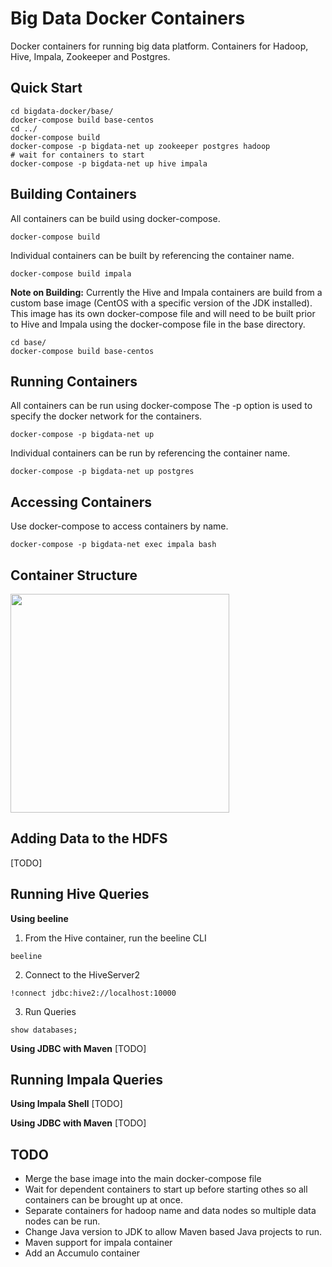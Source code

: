 # Big Data Docker Containers
Docker containers for running big data platform. Containers for Hadoop, Hive, Impala, Zookeeper and Postgres. 
## Quick Start
```
cd bigdata-docker/base/
docker-compose build base-centos
cd ../
docker-compose build 
docker-compose -p bigdata-net up zookeeper postgres hadoop
# wait for containers to start
docker-compose -p bigdata-net up hive impala
```
## Building Containers
All containers can be build using docker-compose.
```
docker-compose build
```
Individual containers can be built by referencing the container name.
```
docker-compose build impala
```
__Note on Building:__ Currently the Hive and Impala containers are build from a custom base image (CentOS with a specific version of the JDK installed). This image has its own docker-compose file and will need to be built prior to Hive and Impala using the docker-compose file in the base directory.
```
cd base/
docker-compose build base-centos
```
## Running Containers
All containers can be run using docker-compose
The -p option is used to specify the docker network for the containers.
```
docker-compose -p bigdata-net up
```
Individual containers can be run by referencing the container name.
```
docker-compose -p bigdata-net up postgres
```
## Accessing Containers
Use docker-compose to access containers by name.
```
docker-compose -p bigdata-net exec impala bash
```
## Container Structure
<img src="https://raw.githubusercontent.com/mtempleton94/bigdata-docker/master/images/bigdata-docker-structure.PNG" width="350">

## Adding Data to the HDFS
[TODO]

## Running Hive Queries
__Using beeline__
1. From the Hive container, run the beeline CLI
```
beeline
```
2. Connect to the HiveServer2
```
!connect jdbc:hive2://localhost:10000
```
3. Run Queries
```
show databases;
```

__Using JDBC with Maven__
[TODO]

## Running Impala Queries
__Using Impala Shell__
[TODO]

__Using JDBC with Maven__
[TODO]

## TODO
- Merge the base image into the main docker-compose file
- Wait for dependent containers to start up before starting othes so all containers can be brought up at once.
- Separate containers for hadoop name and data nodes so multiple data nodes can be run.
- Change Java version to JDK to allow Maven based Java projects to run.
- Maven support for impala container
- Add an Accumulo container
